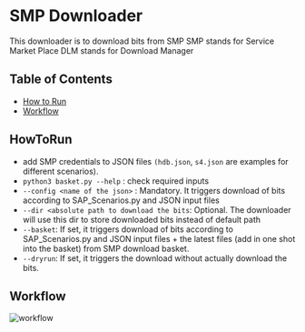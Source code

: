 # SMP Downloader
This downloader is to download bits from SMP
SMP stands for Service Market Place
DLM stands for Download Manager

## Table of Contents
- [How to Run](#HowToRun)
- [Workflow](#Workflow)

## HowToRun
- add SMP credentials to JSON files `(hdb.json`, `s4.json` are examples for different scenarios).
- `python3 basket.py --help` : check required inputs
- `--config <name of the json>` : Mandatory. It triggers download of bits according to SAP_Scenarios.py and JSON input files
- `--dir <absolute path to download the bits`: Optional. The downloader will use this dir to store downloaded bits instead of default path
- `--basket`: If set, it triggers download of bits according to SAP_Scenarios.py and JSON input files + the latest files (add in one shot into the basket) from SMP download basket.
- `--dryrun`: If set, it triggers the download without actually download the bits.

## Workflow
![workflow](https://user-images.githubusercontent.com/38501271/66783833-9e96e780-ee8d-11e9-8efa-d1e0d5fc1348.JPG)
